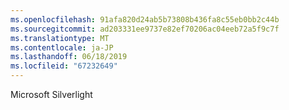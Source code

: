 ```yaml
---
ms.openlocfilehash: 91afa820d24ab5b73808b436fa8c55eb0bb2c44b
ms.sourcegitcommit: ad203331ee9737e82ef70206ac04eeb72a5f9c7f
ms.translationtype: MT
ms.contentlocale: ja-JP
ms.lasthandoff: 06/18/2019
ms.locfileid: "67232649"
---
```

Microsoft Silverlight